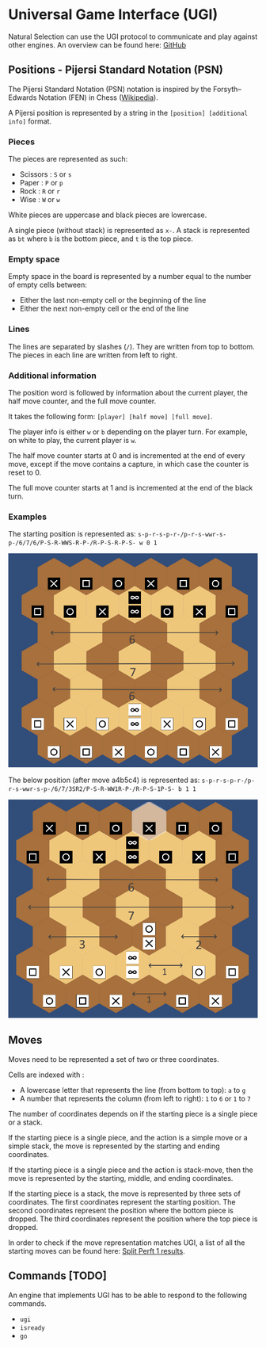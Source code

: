 # Universal Game Interface (UGI)

Natural Selection can use the UGI protocol to communicate and play against other engines.
An overview can be found here: [GitHub](https://github.com/kz04px/cutegames/blob/master/ugi.md)

## Positions - Pijersi Standard Notation (PSN)

The Pijersi Standard Notation (PSN) notation is inspired by the Forsyth–Edwards Notation (FEN) in Chess ([Wikipedia](https://en.wikipedia.org/wiki/Forsyth–Edwards_Notation)).

A Pijersi position is represented by a string in the `[position] [additional info]` format.

### Pieces

The pieces are represented as such:
* Scissors : `S` or `s`
* Paper : `P` or `p`
* Rock : `R` or `r`
* Wise : `W` or `w`

White pieces are uppercase and black pieces are lowercase.

A single piece (without stack) is represented as `x-`. A stack is represented as `bt` where `b` is the bottom piece, and `t` is the top piece.

### Empty space

Empty space in the board is represented by a number equal to the number of empty cells between:
* Either the last non-empty cell or the beginning of the line
* Either the next non-empty cell or the end of the line

### Lines

The lines are separated by slashes (`/`). They are written from top to bottom. The pieces in each line are written from left to right.

### Additional information

The position word is followed by information about the current player, the half move counter, and the full move counter.

It takes the following form: `[player] [half move] [full move]`.

The player info is either `w` or `b` depending on the player turn. For example, on white to play, the current player is `w`.

The half move counter starts at 0 and is incremented at the end of every move, except if the move contains a capture, in which case the counter is reset to 0.

The full move counter starts at 1 and is incremented at the end of the black turn.

### Examples

The starting position is represented as: `s-p-r-s-p-r-/p-r-s-wwr-s-p-/6/7/6/P-S-R-WWS-R-P-/R-P-S-R-P-S- w 0 1`

![Starting PSN representation](doc/startpos.png)

The below position (after move a4b5c4) is represented as: `s-p-r-s-p-r-/p-r-s-wwr-s-p-/6/7/3SR2/P-S-R-WW1R-P-/R-P-S-1P-S- b 1 1`

![PSN representation after a4b5c4](doc/a4b5c4.png)

## Moves

Moves need to be represented a set of two or three coordinates.

Cells are indexed with :

* A lowercase letter that represents the line (from bottom to top): `a` to `g`
* A number that represents the column (from left to right): `1` to `6` or `1` to `7`

The number of coordinates depends on if the starting piece is a single piece or a stack.

If the starting piece is a single piece, and the action is a simple move or a simple stack, the move is represented by the starting and ending coordinates.

If the starting piece is a single piece and the action is stack-move, then the move is represented by the starting, middle, and ending coordinates.

If the starting piece is a stack, the move is represented by three sets of coordinates. The first coordinates represent the starting position. The second coordinates represent the position where the bottom piece is dropped. The third coordinates represent the position where the top piece is dropped.

In order to check if the move representation matches UGI, a list of all the starting moves can be found here: [Split Perft 1 results](doc/perftsplit_1_startpos.txt).

## Commands [TODO]

An engine that implements UGI has to be able to respond to the following commands.

* `ugi`
* `isready`
* `go`
